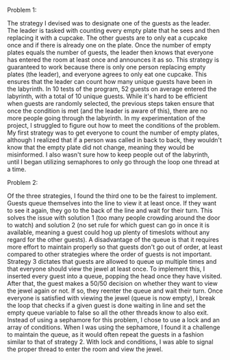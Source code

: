 Problem 1:

The strategy I devised was to designate one of the guests as the leader. The leader is tasked with counting every empty plate that he sees and then replacing it with a cupcake. The other guests are to only eat a cupcake once and if there is already one on the plate. Once the number of empty plates equals the number of guests, the leader then knows that everyone has entered the room at least once and announces it as so. This strategy is guaranteed to work because there is only one person replacing empty plates (the leader), and everyone agrees to only eat one cupcake. This ensures that the leader can count how many unique guests have been in the labyrinth. In 10 tests of the program, 52 guests on average entered the labyrinth, with a total of 10 unique guests. While it's hard to be efficient when guests are randomly selected, the previous steps taken ensure that once the condition is met (and the leader is aware of this), there are no more people going through the labyrinth. In my experimentation of the project, I struggled to figure out how to meet the conditions of the problem. My first strategy was to get everyone to count the number of empty plates, although I realized that if a person was called in back to back, they wouldn't know that the empty plate did not change, meaning they would be misinformed. I also wasn't sure how to keep people out of the labyrinth, until I began utilizing semaphores to only go through the loop one thread at a time. 

Problem 2:

Of the three strategies, I found the third one to be the fairest to implement. Guests queue themselves into the line to view it at least once. If they want to see it again, they go to the back of the line and wait for their turn. This solves the issue with solution 1 (too many people crowding around the door to watch) and solution 2 (no set rule for which guest can go in once it is available, meaning a guest could hog up plenty of timeslots without any regard for the other guests). A disadvantage of the queue is that it requires more effort to maintain properly so that guests don't go out of order, at least compared to other strategies where the order of guests is not important. Strategy 3 dictates that guests are allowed to queue up multiple times and that everyone should view the jewel at least once. To implement this, I inserted every guest into a queue, popping the head once they have visited. After that, the guest makes a 50/50 decision on whether they want to view the jewel again or not. If so, they reenter the queue and wait their turn. Once everyone is satisfied with viewing the jewel (queue is now empty), I break the loop that checks if a given guest is done waiting in line and set the empty queue variable to false so all the other threads know to also exit. Instead of using a sephamore for this problem, I chose to use a lock and an array of conditions. When I was using the sephamore, I found it a challenge to maintain the queue, as it would often repeat the guests in a fashion similar to that of strategy 2. With lock and conditions, I was able to signal the proper thread to enter the room and view the jewel. 
